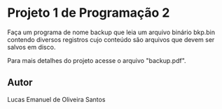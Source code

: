 # Projeto 1 de Programação 2
Faça um programa de nome backup que leia um arquivo binário bkp.bin contendo diversos registros cujo conteúdo são arquivos que devem ser salvos em disco.

Para mais detalhes do projeto acesse o arquivo "backup.pdf".

## Autor
Lucas Emanuel de Oliveira Santos
